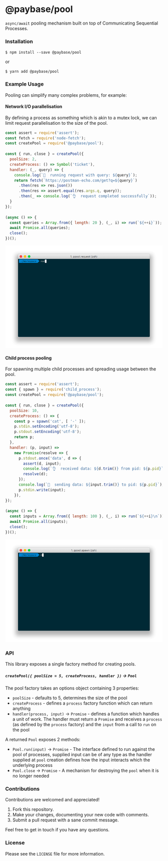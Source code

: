 # @paybase/pool

`async/await` pooling mechanism built on top of Communicating Sequential Processes.

### Installation

```
$ npm install --save @paybase/pool
```

or

```
$ yarn add @paybase/pool
```

### Example Usage

Pooling can simplify many complex problems, for example:

#### Network I/O parallelisation

By defining a process as something which is akin to a mutex lock, we can limit request parallelisation to the size of the pool.

```javascript
const assert = require('assert');
const fetch = require('node-fetch');
const createPool = require('@paybase/pool');

const { run, close } = createPool({
  poolSize: 2,
  createProcess: () => Symbol('ticket'),
  handler: (_, query) => {
    console.log(`🚀  running request with query: ${query}`);
    return fetch(`https://postman-echo.com/get?q=${query}`)
      .then(res => res.json())
      .then(res => assert.equal(res.args.q, query));
      .then(_ => console.log(`👌  request completed successfully`));
  }
});

(async () => {
  const queries = Array.from({ length: 20 }, (_, i) => run(`${++i}`));
  await Promise.all(queries);
  close();
})();
```

![request parallelisation](/assets/pool.request.gif?raw=true)

#### Child process pooling

For spawning multiple child processes and spreading usage between the pool.

```javascript
const assert = require('assert');
const { spawn } = require('child_process');
const createPool = require('@paybase/pool');

const { run, close } = createPool({
  poolSize: 10,
  createProcess: () => {
    const p = spawn('cat', [ '-' ]);
    p.stdin.setEncoding('utf-8');
    p.stdout.setEncoding('utf-8'); 
    return p;
  },
  handler: (p, input) =>
    new Promise(resolve => {
      p.stdout.once('data', d => {
        assert(d, input);
        console.log(`👌  received data: ${d.trim()} from pid: ${p.pid}`);
        resolve(d);
      });
      console.log(`🚀  sending data: ${input.trim()} to pid: ${p.pid}`);
      p.stdin.write(input);
    }),   
});

(async () => {
  const inputs = Array.from({ length: 100 }, (_, i) => run(`${++i}\n`));
  await Promise.all(inputs);
  close();
})();
```

![child process pool](/assets/pool.spawn.gif?raw=true)

### API

This library exposes a single factory method for creating pools.

##### `createPool({ poolSize = 5, createProcess, handler })` -> `Pool`

The pool factory takes an options object containing 3 properties:

- `poolSize` - defaults to 5, determines the size of the pool
- `createProcess` - defines a `process` factory function which can return anything
- `handler(process, input)` -> `Promise` - defines a function which handles a unit of work. The handler must return a `Promise` and receives a `process` (as defined by the `process` factory) and the `input` from a call to `run` on the pool

A returned `Pool` exposes 2 methods:

- `Pool.run(input)` -> `Promise` - The interface defined to run against the pool of processes, supplied input can be of any type as the handler supplied at `pool` creation defines how the input interacts which the underlying process
- `Pool.close` -> `Promise` - A mechanism for destroying the `pool` when it is no longer needed

### Contributions

Contributions are welcomed and appreciated!

1. Fork this repository.
1. Make your changes, documenting your new code with comments.
1. Submit a pull request with a sane commit message.

Feel free to get in touch if you have any questions.

### License

Please see the `LICENSE` file for more information.
